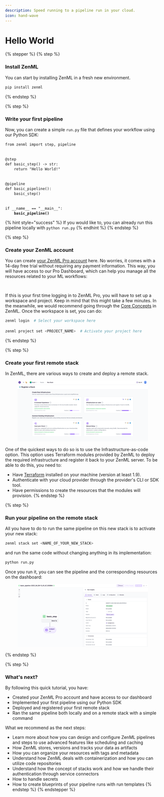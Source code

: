 ```yaml
---
description: Speed running to a pipeline run in your cloud.
icon: hand-wave
---
```


# Hello World

{% stepper %}
{% step %}
### Install ZenML

You can start by installing ZenML in a fresh new environment.

```bash
pip install zenml
```
{% endstep %}

{% step %}
### Write your first pipeline

Now, you can create a simple `run.py` file that defines your workflow using our Python SDK:

<pre class="language-python"><code class="lang-python">from zenml import step, pipeline


@step
def basic_step() -> str:
    return "Hello World!"


@pipeline
def basic_pipeline():
    basic_step()


if __name__ == "__main__":
<strong>    basic_pipeline()
</strong></code></pre>

{% hint style="success" %}
If you would like to, you can already run this pipeline locally with `python run.py`
{% endhint %}
{% endstep %}

{% step %}
### Create your ZenML account

You can create [your ZenML Pro account](https://zenml.io/pro) here. No worries, it comes with a 14-day free trial without requiring any payment information. This way, you will have access to our Pro Dashboard, which can help you manage all the resources related to your ML workflows:

<figure><img src="../.gitbook/assets/dcp_walkthrough.gif" alt=""><figcaption></figcaption></figure>

If this is your first time logging in to ZenML Pro, you will have to set up a workspace and project. Keep in mind that this might take a few minutes. In the meanwhile, we would recommend going through the [Core Concepts](core-concepts.md) in ZenML. Once the workspace is set, you can do:&#x20;

```bash
zenml login  # Select your workspace here

zenml project set <PROJECT_NAME>  # Activate your project here
```
{% endstep %}

{% step %}
### Create your first remote stack

In ZenML, there are various ways to create and deploy a remote stack.&#x20;

<figure><img src="../.gitbook/assets/Screenshot 2025-04-09 at 14.56.35.png" alt=""><figcaption></figcaption></figure>

One of the quickest ways to do so is to use the Infrastructure-as-code option. This option uses Terraform modules provided by ZenML to deploy the required infrastructure and register it back to your ZenML server. To be able to do this, you need to:

* Have [Terraform](https://www.terraform.io/downloads.html) installed on your machine (version at least 1.9).
* Authenticate with your cloud provider through the provider's CLI or SDK tool.
* Have permissions to create the resources that the modules will provision.
{% endstep %}

{% step %}
### Run your pipeline on the remote stack

All you have to do to run the same pipeline on this new stack is to activate your new stack:

```bash
zenml stack set <NAME_OF_YOUR_NEW_STACK>
```

and run the same code without changing anything in its implementation:

```bash
python run.py
```

Once you run it, you can see the pipeline and the corresponding resources on the dashboard:

<figure><img src="../.gitbook/assets/Screenshot 2025-04-09 at 15.02.42.png" alt=""><figcaption></figcaption></figure>
{% endstep %}

{% step %}
### What's next?

By following this quick tutorial, you have:

* Created your ZenML Pro account and have access to our dashboard&#x20;
* Implemented your first pipeline using our Python SDK
* Deployed and registered your first remote stack
* Ran the same pipeline both locally and on a remote stack with a simple command&#x20;

What we recommend as the next steps:

* Learn more about how you can design and configure ZenML pipelines and steps to use advanced features like scheduling and caching
* How ZenML stores, versions and tracks your data as artifacts
* How you can organize your resources with tags and metadata
* Understand how ZenML deals with containerization and how you can utilize code repositories
* Understand how the concept of stacks work and how we handle their authentication through service connectors
* How to handle secrets&#x20;
* How to create blueprints of your pipeline runs with run templates
{% endstep %}
{% endstepper %}
